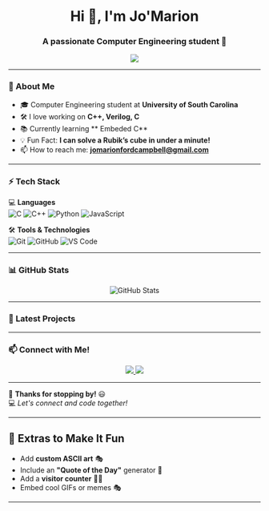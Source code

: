 <h1 align="center">Hi 👋, I'm Jo'Marion </h1>
<h3 align="center">A passionate Computer Engineering student 🚀</h3>

<p align="center">
  <img src="https://readme-typing-svg.herokuapp.com?font=Fira+Code&weight=500&size=20&pause=1000&color=FFA500&center=true&width=500&lines=Welcome+to+my+GitHub!;Coding+is+my+superpower!;Always+learning+new+things!" />
</p>

---

### 🚀 About Me
- 🎓 Computer Engineering student at **University of South Carolina**  
- 🛠️ I love working on **C++, Verilog, C**  
- 📚 Currently learning ** Embeded C**  
- 💡 Fun Fact: **I can solve a Rubik’s cube in under a minute!**  
- 📫 How to reach me: **jomarionfordcampbell@gmail.com**  

---

### ⚡ Tech Stack  
💻 **Languages**  
![C](https://img.shields.io/badge/C-A8B9CC?style=flat-square&logo=c&logoColor=white)
![C++](https://img.shields.io/badge/C++-00599C?style=flat-square&logo=c%2B%2B&logoColor=white)
![Python](https://img.shields.io/badge/Python-3776AB?style=flat-square&logo=python&logoColor=white)
![JavaScript](https://img.shields.io/badge/JavaScript-F7DF1E?style=flat-square&logo=javascript&logoColor=black)

🛠 **Tools & Technologies**  
![Git](https://img.shields.io/badge/Git-F05032?style=flat-square&logo=git&logoColor=white)
![GitHub](https://img.shields.io/badge/GitHub-181717?style=flat-square&logo=github&logoColor=white)
![VS Code](https://img.shields.io/badge/VS%20Code-007ACC?style=flat-square&logo=visual-studio-code&logoColor=white)

---

### 📊 GitHub Stats
<p align="center">
  <img src="https://github-readme-stats.vercel.app/api?username=your-username&show_icons=true&theme=radical" alt="GitHub Stats" />
</p>

---

### 🌟 Latest Projects  


---

### 📫 Connect with Me!  
<p align="center">
  <a href="https://www.linkedin.com/in/your-profile">
    <img src="https://img.shields.io/badge/LinkedIn-blue?style=for-the-badge&logo=linkedin" />
  </a>
  <a href="mailto:your.email@example.com">
    <img src="https://img.shields.io/badge/Email-red?style=for-the-badge&logo=gmail" />
  </a>
</p>

---

🎉 **Thanks for stopping by!** 😃  
💻 _Let's connect and code together!_

---

## 🎨 **Extras to Make It Fun**
- Add **custom ASCII art** 🎭  
- Include an **"Quote of the Day"** generator 📜  
- Add a **visitor counter** 🧑‍💻  
- Embed cool GIFs or memes 🎭  

---
